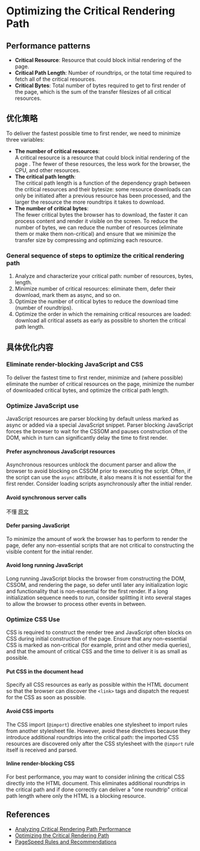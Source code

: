 # Optimizing the Critical Rendering Path

## Performance patterns
* **Critical Resource**: Resource that could block initial rendering of the page.
* **Critical Path Length**: Number of roundtrips, or the total time required to
fetch all of the critical resources.
* **Critical Bytes**: Total number of bytes required to get to first render of
the page, which is the sum of the transfer filesizes of all critical resources.


## 优化策略
To deliver the fastest possible time to first render, we need to minimize three
variables:
* **The number of critical resources**:  
A critical resource is a resource that could block initial rendering of the page
. The fewer of these resources, the less work for the browser, the CPU, and
other resources.
* **The critical path length**:  
The critical path length is a function of the dependency graph between the
critical resources and their bytesize: some resource downloads can only be
initiated after a previous resource has been processed, and the larger the
resource the more roundtrips it takes to download.
* **The number of critical bytes**:  
The fewer critical bytes the browser has to download, the faster it can process
content and render it visible on the screen. To reduce the number of bytes, we
can reduce the number of resources (eliminate them or make them non-critical)
and ensure that we minimize the transfer size by compressing and optimizing each
resource.

### General sequence of steps to optimize the critical rendering path
1. Analyze and characterize your critical path: number of resources, bytes,
length.
2. Minimize number of critical resources: eliminate them, defer their download,
mark them as async, and so on.
3. Optimize the number of critical bytes to reduce the download time (number of
roundtrips).
4. Optimize the order in which the remaining critical resources are loaded:
download all critical assets as early as possible to shorten the critical path
length.


## 具体优化内容
### Eliminate render-blocking JavaScript and CSS
To deliver the fastest time to first render, minimize and (where possible)
eliminate the number of critical resources on the page, minimize the number of
downloaded critical bytes, and optimize the critical path length.

### Optimize JavaScript use
JavaScript resources are parser blocking by default unless marked as async or
added via a special JavaScript snippet. Parser blocking JavaScript forces the
browser to wait for the CSSOM and pauses construction of the DOM, which in turn
can significantly delay the time to first render.

#### Prefer asynchronous JavaScript resources
Asynchronous resources unblock the document parser and allow the browser to
avoid blocking on CSSOM prior to executing the script. Often, if the script can
use the `async` attribute, it also means it is not essential for the first
render. Consider loading scripts asynchronously after the initial render.

#### Avoid synchronous server calls
不懂 [原文](https://developers.google.com/web/fundamentals/performance/critical-rendering-path/page-speed-rules-and-recommendations)

#### Defer parsing JavaScript
To minimize the amount of work the browser has to perform to render the page,
defer any non-essential scripts that are not critical to constructing the
visible content for the initial render.

#### Avoid long running JavaScript
Long running JavaScript blocks the browser from constructing the DOM, CSSOM,
and rendering the page, so defer until later any initialization logic and
functionality that is non-essential for the first render. If a long
initialization sequence needs to run, consider splitting it into several stages
to allow the browser to process other events in between.

### Optimize CSS Use
CSS is required to construct the render tree and JavaScript often blocks on CSS
during initial construction of the page. Ensure that any non-essential CSS is
marked as non-critical (for example, print and other media queries), and that
the amount of critical CSS and the time to deliver it is as small as possible.

#### Put CSS in the document head
Specify all CSS resources as early as possible within the HTML document so that
the browser can discover the `<link>` tags and dispatch the request for the CSS
as soon as possible.

#### Avoid CSS imports
The CSS import (`@import`) directive enables one stylesheet to import rules from
another stylesheet file. However, avoid these directives because they introduce
additional roundtrips into the critical path: the imported CSS resources are
discovered only after the CSS stylesheet with the `@import` rule itself is
received and parsed.

#### Inline render-blocking CSS
For best performance, you may want to consider inlining the critical CSS
directly into the HTML document. This eliminates additional roundtrips in the
critical path and if done correctly can deliver a "one roundtrip" critical path
length where only the HTML is a blocking resource.



## References
* [Analyzing Critical Rendering Path Performance](https://developers.google.com/web/fundamentals/performance/critical-rendering-path/analyzing-crp#performance_patterns)
* [Optimizing the Critical Rendering Path](https://developers.google.com/web/fundamentals/performance/critical-rendering-path/optimizing-critical-rendering-path)
* [PageSpeed Rules and Recommendations](https://developers.google.com/web/fundamentals/performance/critical-rendering-path/page-speed-rules-and-recommendations)
